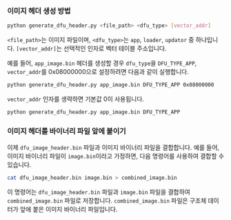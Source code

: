 ### 이미지 헤더 생성 방법
```sh
python generate_dfu_header.py <file_path> <dfu_type> [vector_addr]
```

`<file_path>`는 이미지 파일이며, `<dfu_type>`는 `app`, `loader`, `updator` 중 하나입니다. `[vector_addr]`는 선택적인 인자로 벡터 테이블 주소입니다.

예를 들어, `app_image.bin` 헤더를 생성할 경우 `dfu_type`을 `DFU_TYPE_APP`, `vector_addr`를 0x08000000으로 설정하려면 다음과 같이 실행합니다.

```sh
python generate_dfu_header.py app_image.bin DFU_TYPE_APP 0x08000000
```

`vector_addr` 인자를 생략하면 기본값 0이 사용됩니다.

```sh
python generate_dfu_header.py app_image.bin DFU_TYPE_APP
```

### 이미지 헤더를 바이너리 파일 앞에 붙이기
이제 `dfu_image_header.bin` 파일과 이미지 바이너리 파일을 결합합니다. 예를 들어, 이미지 바이너리 파일이 `image.bin`이라고 가정하면, 다음 명령어를 사용하여 결합할 수 있습니다.

```sh
cat dfu_image_header.bin image.bin > combined_image.bin
```

이 명령어는 `dfu_image_header.bin` 파일과 `image.bin` 파일을 결합하여 `combined_image.bin` 파일로 저장합니다. `combined_image.bin` 파일은 구조체 데이터가 앞에 붙은 이미지 바이너리 파일입니다.
